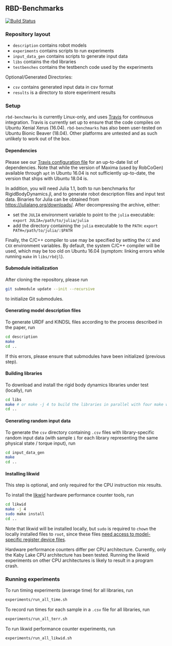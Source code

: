 ## RBD-Benchmarks

[![Build Status](https://travis-ci.org/rbd-benchmarks/rbd-benchmarks.svg?branch=master)](https://travis-ci.org/rbd-benchmarks/rbd-benchmarks)

### Repository layout

* `description` contains robot models
* `experiments` contains scripts to run experiments
* `input_data_gen` contains scripts to generate input data
* `libs` contains the rbd libraries
* `testbenches` contains the testbench code used by the experiments

Optional/Generated Directories:

* `csv` contains generated input data in csv format
* `results` is a directory to store experiment results

### Setup

`rbd-benchmarks` is currently Linux-only, and uses [Travis](https://travis-ci.org/) for continuous integration. Travis is currently set up to ensure that the code compiles on Ubuntu Xenial Xerus (16.04). `rbd-benchmarks` has also been user-tested on Ubuntu Bionic Beaver (18.04). Other platforms are untested and as such unlikely to work out of the box.

#### Dependencies

Please see our [Travis configuration file](.travis.yml) for an up-to-date list of dependencies. Note that while the version of Maxima (used by RobCoGen) available through `apt` in Ubuntu 16.04 is not sufficiently up-to-date, the version that ships with Ubuntu 18.04 is.

In addition, you will need Julia 1.1, both to run benchmarks for RigidBodyDynamics.jl, and to generate robot description files and input test data. Binaries for Julia can be obtained from https://julialang.org/downloads/. After decompressing the archive, either:

* set the `JULIA` environment variable to point to the `julia` executable: `export JULIA=/path/to/julia/julia`
* add the directory containing the `julia` executable to the `PATH`: `export PATH=/path/to/julia/:$PATH`

Finally, the C/C++ compiler to use may be specified by setting the `CC` and `CXX` environment variables. By default, the system C/C++ compiler will be used, which may be too old on Ubuntu 16.04 (symptom: linking errors while running `make` in `libs/rbdjl`).

#### Submodule initialization

After cloning the repository, please run

```bash
git submodule update --init --recursive
```

to initialize Git submodules.

#### Generating model description files

To generate URDF and KINDSL files according to the process described in the paper, run

```bash
cd description
make
cd ..
```

If this errors, please ensure that submodules have been initialized (previous step).

#### Building libraries

To download and install the rigid body dynamics libraries under test (locally), run

```bash
cd libs
make # or make -j 4 to build the libraries in parallel with four make workers
cd ..
```

#### Generating random input data

To generate the `csv` directory containing `.csv` files with library-specific random input data (with sample `i` for each library representing the same physical state / torque input), run

```bash
cd input_data_gen
make
cd ..
```

#### Installing likwid

This step is optional, and only required for the CPU instruction mix results.

To install the [likwid](https://github.com/RRZE-HPC/likwid) hardware performance counter tools, run

```bash
cd likwid
make -j 4
sudo make install
cd ..
```

Note that likwid will be installed locally, but `sudo` is required to `chown` the locally installed files to `root`, since these files [need access to model-specific register device files](https://github.com/RRZE-HPC/likwid/wiki/Build#setting-up-access-for-hardware-performance-monitoring).

Hardware performance counters differ per CPU architecture. Currently, only the Kaby Lake CPU architecture has been tested. Running the likwid experiments on other CPU architectures is likely to result in a program crash.

### Running experiments

To run timing experiments (average time) for all libraries, run

```bash
experiments/run_all_time.sh
```

To record run times for each sample in a `.csv` file for all libraries, run

```bash
experiments/run_all_terr.sh
```

To run likwid performance counter experiments, run

```bash
experiments/run_all_likwid.sh
```
